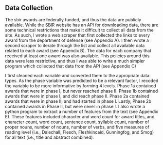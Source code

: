 ## Data Collection

The sbir awards are federally funded, and thus the data are publicly available. While the SBIR website has an API for downloading data, there are some technical restrictions that make it difficult to collect all data from the site. As such, I wrote a web scraper that first collected the links to every award from the department of defense (see Appendix A). I then wrote a second scraper to iterate through the list and collect all available data related to each award (see Appendix B). The data for each company that received at least one award was also available. This policies around this data were less restrictive, and thus I was able to write a much simpler program which collected that data from the API (see Appendix C)

I first cleaned each variable and converted them to the appropriate data types. As the phase variable was predicted to be a relevant factor, I recoded the variable to be more informative by forming 4 levels. Phase 1a contained awards that were in phase I, but never reached phase II. Phase 1b contained awards that were in phase I, and did reach phase II. Phase 2a contained awards that were in phase II, and had started in phase I. Lastly, Phase 2b contained awards in Phase II, but were never in phase I. I also wrote a python program to extract a number of features from the text (see Appendix E). These features included character and word count for award titles, and character count, word count, sentence count, syllable count, number of proper nouns, number of nouns, number of verbs, and five measures of reading level (i.e., Dalechall, Flesch, Fleshkincaid, Gunningfog, and Smog) for all text (i.e., title and abstract combined).
